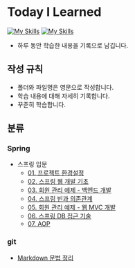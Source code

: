 # Today I Learned
[![My Skills](https://skillicons.dev/icons?i=git,github)](https://skillicons.dev)
[![My Skills](https://skillicons.dev/icons?i=java,spring&theme=light)](https://skillicons.dev)
- 하루 동안 학습한 내용을 기록으로 남깁니다.
## 작성 규칙
- 폴더와 파일명은 영문으로 작성합니다.
- 학습 내용에 대해 자세히 기록합니다.
- 꾸준히 학습합니다.
## 분류
### Spring
- 스프링 입문
  - [01. 프로젝트 환경설정](Spring/Spring_Beginners/01_settings.md)
  - [02. 스프링 웹 개발 기초](Spring/Spring_Beginners/02_web_development_fundamentals.md)
  - [03. 회원 관리 예제 - 백엔드 개발](Spring/Spring_Beginners/03_example_backend.md)
  - [04. 스프링 빈과 의존관계](Spring/Spring_Beginners/04_spring_beans_and_dependencies.md)
  - [05. 회원 관리 예제 - 웹 MVC 개발](Spring/Spring_Beginners/05_example_web_mvc.md)
  - [06. 스프링 DB 접근 기술](Spring/Spring_Beginners/06_db_access.md)
  - [07. AOP](Spring/Spring_Beginners/07_aop.md)
### git
- [Markdown 문법 정리](Git/markdown_syntax.md)
